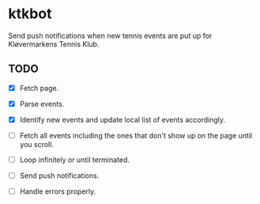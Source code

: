 # ktkbot
Send push notifications when new tennis events are put up for Kløvermarkens Tennis Klub.

## TODO
- [x] Fetch page.
- [x] Parse events.
- [x] Identify new events and update local list of events accordingly.
- [ ] Fetch all events including the ones that don't show up on the page until you scroll.
- [ ] Loop infinitely or until terminated.
- [ ] Send push notifications.
- [ ] Handle errors properly.

